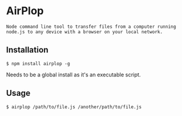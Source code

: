 # AirPlop

	Node command line tool to transfer files from a computer running node.js to any device with a browser on your local network.

## Installation
	
	$ npm install airplop -g

Needs to be a global install as it's an executable script. 

## Usage 
	
	$ airplop /path/to/file.js /another/path/to/file.js
